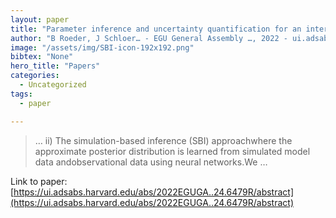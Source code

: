 ```yaml
---
layout: paper
title: "Parameter inference and uncertainty quantification for an intermediate complexity climate model"
author: "B Roeder, J Schloer… - EGU General Assembly …, 2022 - ui.adsabs.harvard.edu"
image: "/assets/img/SBI-icon-192x192.png"
bibtex: "None"
hero_title: "Papers"
categories:
  - Uncategorized
tags:
  - paper

---
```

>… ii) The simulation-based inference (SBI) approachwhere the approximate posterior distribution is learned from simulated model data andobservational data using neural networks.We …

Link to paper: [https://ui.adsabs.harvard.edu/abs/2022EGUGA..24.6479R/abstract](https://ui.adsabs.harvard.edu/abs/2022EGUGA..24.6479R/abstract)


